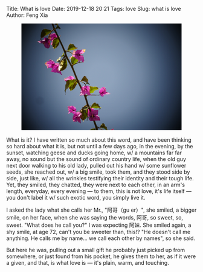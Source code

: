 Title: What is love
Date: 2019-12-18 20:21
Tags: love
Slug: what is love
Author: Feng Xia

<figure class="col s12">
  <img src="images/sanjiaomei%20is%20you.jpg"/>
</figure>

What is it? I have written so much about this word, and have been
thinking so hard about what it is, but not until a few days ago, in
the evening, by the sunset, watching geese and ducks going home, w/ a
mountains far far away, no sound but the sound of ordinary country
life, when the old guy next door walking to his old lady, pulled out
his hand w/ some sunflower seeds, she reached out, w/ a big smile,
took them, and they stood side by side, just like, w/ all the wrinkles
testifying their identity and their tough life. Yet, they smiled, they
chatted, they were next to each other, in an arm's length, everyday,
every evening &mdash; to them, this is not love, it's life itself
&mdash; you don't label it w/ such exotic word, you simply live it.

I asked the lady what she calls her Mr., "阿哥（gu er）", she smiled,
a bigger smile, on her face, when she was saying the words, 阿哥, so
sweet, so, sweet. "What does he call you?" I was expecting 阿妹. She
smiled again, a shy smile, at age 72, can't you be sweeter than,
this!? "He doesn't call me anything. He calls me by name... we call
each other by names", so she said. 

But here he was, pulling out a small gift he probably just picked up
from somewhere, or just found from his pocket, he gives them to her,
as if it were a given, and that, is what love is &mdash; it's plain,
warm, and touching.
